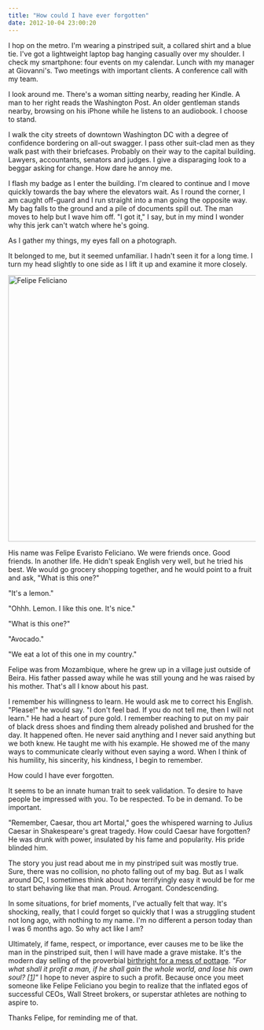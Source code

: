 ```yaml
---
title: "How could I have ever forgotten"
date: 2012-10-04 23:00:20
---
```


I hop on the metro. I'm wearing a pinstriped suit, a collared shirt and a blue tie. I've got a lightweight laptop bag hanging casually over my shoulder. I check my smartphone: four events on my calendar. Lunch with my manager at Giovanni's. Two meetings with important clients. A conference call with my team.

I look around me. There's a woman sitting nearby, reading her Kindle. A man to her right reads the Washington Post. An older gentleman stands nearby, browsing on his iPhone while he listens to an audiobook. I choose to stand.

I walk the city streets of downtown Washington DC with a degree of confidence bordering on all-out swagger. I pass other suit-clad men as they walk past with their briefcases. Probably on their way to the capital building. Lawyers, accountants, senators and judges. I give a disparaging look to a beggar asking for change. How dare he annoy me.

I flash my badge as I enter the building. I'm cleared to continue and I move quickly towards the bay where the elevators wait. As I round the corner, I am caught off-guard and I run straight into a man going the opposite way. My bag falls to the ground and a pile of documents spill out. The man moves to help but I wave him off. "I got it," I say, but in my mind I wonder why this jerk can't watch where he's going.

As I gather my things, my eyes fall on a photograph.

It belonged to me, but it seemed unfamiliar. I hadn't seen it for a long time. I turn my head slightly to one side as I lift it up and examine it more closely.

<img alt="Felipe Feliciano" src="https://lh5.googleusercontent.com/-e0e6cLrwz2w/UG5dYPpqnQI/AAAAAAAABCQ/xu8oou_9m4s/s721/20121005_000614.jpg" style="width: 721px; height: 541px; " />

His name was Felipe Evaristo Feliciano. We were friends once. Good friends. In another life. He didn't speak English very well, but he tried his best. We would go grocery shopping together, and he would point to a fruit and ask, "What is this one?"

"It's a lemon."

"Ohhh. Lemon. I like this one. It's nice."

"What is this one?"

"Avocado."

"We eat a lot of this one in my country."

Felipe was from Mozambique, where he grew up in a village just outside of Beira. His father passed away while he was still young and he was raised by his mother. That's all I know about his past.

I remember his willingness to learn. He would ask me to correct his English. "Please!" he would say. "I don't feel bad. If you do not tell me, then I will not learn." He had a heart of pure gold. I remember reaching to put on my pair of black dress shoes and finding them already polished and brushed for the day. It happened often. He never said anything and I never said anything but we both knew. He taught me with his example. He showed me of the many ways to communicate clearly without even saying a word. When I think of his humility, his sincerity, his kindness, I begin to remember.

How could I have ever forgotten.

It seems to be an innate human trait to seek validation. To desire to have people be impressed with you. To be respected. To be in demand. To be important.

"Remember, Caesar, thou art Mortal," goes the whispered warning to Julius Caesar in Shakespeare's great tragedy. How could Caesar have forgotten? He was drunk with power, insulated by his fame and popularity. His pride blinded him.

The story you just read about me in my pinstriped suit was mostly true. Sure, there was no collision, no photo falling out of my bag. But as I walk around DC, I sometimes think about how terrifyingly easy it would be for me to start behaving like that man. Proud. Arrogant. Condescending.

In some situations, for brief moments, I've actually felt that way. It's shocking, really, that I could forget so quickly that I was a struggling student not long ago, with nothing to my name. I'm no different a person today than I was 6 months ago. So why act like I am?

Ultimately, if fame, respect, or importance, ever causes me to be like the man in the pinstriped suit, then I will have made a grave mistake. It's the modern day selling of the proverbial <a href="https://www.lds.org/scriptures/ot/gen/25.33-34?lang=eng" title="Isaac and Esau">birthright for a mess of pottage</a>. <em>"For what shall it profit a man, if he shall gain the whole world, and lose his own soul? [<a href="http://www.lds.org/scriptures/nt/mark/8.36?lang=eng" title="Mark 8:36">1</a>]"</em> I hope to never aspire to such a profit. Because once you meet someone like Felipe Feliciano you begin to realize that the inflated egos of successful CEOs, Wall Street brokers, or superstar athletes are nothing to aspire to.

Thanks Felipe, for reminding me of that.
